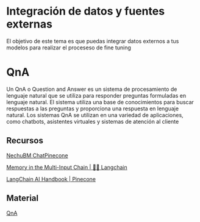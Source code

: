 # Integración de datos y fuentes externas

El objetivo de este tema es que puedas integrar datos externos a tus modelos para realizar el proceseso de fine tuning

# QnA

Un QnA o Question and Answer es un sistema de procesamiento de lenguaje natural que se utiliza para responder preguntas formuladas en lenguaje natural. El sistema utiliza una base de conocimientos para buscar respuestas a las preguntas y proporciona una respuesta en lenguaje natural. Los sistemas QnA se utilizan en una variedad de aplicaciones, como chatbots, asistentes virtuales y sistemas de atención al cliente

## Recursos

[NechuBM ChatPinecone](https://github.com/NechuBM/ChatPinecone)

[Memory in the Multi-Input Chain | 🦜️🔗 Langchain](https://python.langchain.com/docs/modules/memory/adding_memory_chain_multiple_inputs)

[LangChain AI Handbook | Pinecone](https://www.pinecone.io/learn/series/langchain/)

## Material

[QnA](QnA.ipynb)